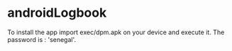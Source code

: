 # androidLogbook
To install the app import exec/dpm.apk on your device and execute it. The password is : 'senegal'.
